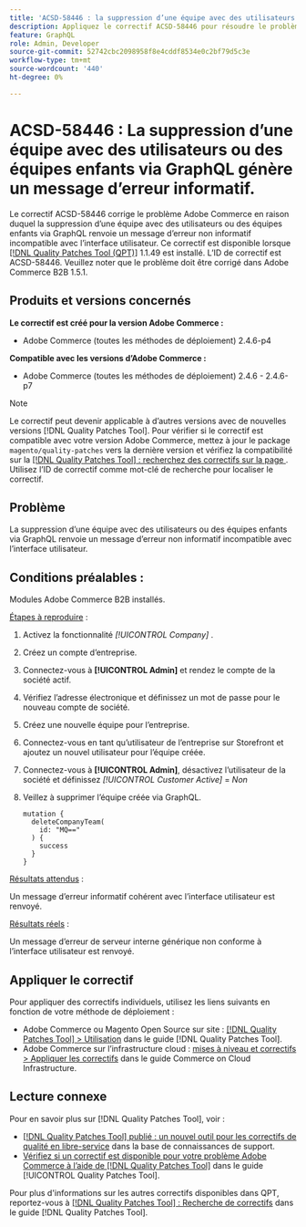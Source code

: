 ```yaml
---
title: 'ACSD-58446 : la suppression d’une équipe avec des utilisateurs ou des équipes enfants via GraphQL donne un message d’erreur informatif'
description: Appliquez le correctif ACSD-58446 pour résoudre le problème Adobe Commerce en raison duquel la suppression d’une équipe avec des utilisateurs ou des équipes enfants via GraphQL renvoie un message d’erreur non informatif incompatible avec l’interface utilisateur.
feature: GraphQL
role: Admin, Developer
source-git-commit: 52742cbc2098958f8e4cddf8534e0c2bf79d5c3e
workflow-type: tm+mt
source-wordcount: '440'
ht-degree: 0%

---
```


# ACSD-58446 : La suppression d’une équipe avec des utilisateurs ou des équipes enfants via GraphQL génère un message d’erreur informatif.

Le correctif ACSD-58446 corrige le problème Adobe Commerce en raison duquel la suppression d’une équipe avec des utilisateurs ou des équipes enfants via GraphQL renvoie un message d’erreur non informatif incompatible avec l’interface utilisateur. Ce correctif est disponible lorsque [[!DNL Quality Patches Tool (QPT)]](https://experienceleague.adobe.com/en/docs/commerce-knowledge-base/kb/announcements/commerce-announcements/magento-quality-patches-released-new-tool-to-self-serve-quality-patches) 1.1.49 est installé. L’ID de correctif est ACSD-58446. Veuillez noter que le problème doit être corrigé dans Adobe Commerce B2B 1.5.1.

## Produits et versions concernés

**Le correctif est créé pour la version Adobe Commerce :**

* Adobe Commerce (toutes les méthodes de déploiement) 2.4.6-p4

**Compatible avec les versions d’Adobe Commerce :**

* Adobe Commerce (toutes les méthodes de déploiement) 2.4.6 - 2.4.6-p7

>[!NOTE]
>
>Le correctif peut devenir applicable à d’autres versions avec de nouvelles versions [!DNL Quality Patches Tool]. Pour vérifier si le correctif est compatible avec votre version Adobe Commerce, mettez à jour le package `magento/quality-patches` vers la dernière version et vérifiez la compatibilité sur la [[!DNL Quality Patches Tool] : recherchez des correctifs sur la page ](https://experienceleague.adobe.com/tools/commerce-quality-patches/index.html). Utilisez l’ID de correctif comme mot-clé de recherche pour localiser le correctif.

## Problème

La suppression d’une équipe avec des utilisateurs ou des équipes enfants via GraphQL renvoie un message d’erreur non informatif incompatible avec l’interface utilisateur.

## Conditions préalables :

Modules Adobe Commerce B2B installés.

<u>Étapes à reproduire</u> :

1. Activez la fonctionnalité *[!UICONTROL Company]* .
1. Créez un compte d’entreprise.
1. Connectez-vous à **[!UICONTROL Admin]** et rendez le compte de la société actif.
1. Vérifiez l’adresse électronique et définissez un mot de passe pour le nouveau compte de société.
1. Créez une nouvelle équipe pour l’entreprise.
1. Connectez-vous en tant qu’utilisateur de l’entreprise sur Storefront et ajoutez un nouvel utilisateur pour l’équipe créée.
1. Connectez-vous à **[!UICONTROL Admin]**, désactivez l’utilisateur de la société et définissez *[!UICONTROL Customer Active]* = *Non*
1. Veillez à supprimer l’équipe créée via GraphQL.

   ```
   mutation {
     deleteCompanyTeam(
       id: "MQ=="
     ) {
       success
     }
   }
   ```

<u>Résultats attendus</u> :

Un message d’erreur informatif cohérent avec l’interface utilisateur est renvoyé.

<u>Résultats réels</u> :

Un message d’erreur de serveur interne générique non conforme à l’interface utilisateur est renvoyé.

## Appliquer le correctif

Pour appliquer des correctifs individuels, utilisez les liens suivants en fonction de votre méthode de déploiement :

* Adobe Commerce ou Magento Open Source sur site : [[!DNL Quality Patches Tool] > Utilisation](https://experienceleague.adobe.com/docs/commerce-operations/tools/quality-patches-tool/usage.html) dans le guide [!DNL Quality Patches Tool].
* Adobe Commerce sur l’infrastructure cloud : [mises à niveau et correctifs > Appliquer les correctifs](https://experienceleague.adobe.com/docs/commerce-cloud-service/user-guide/develop/upgrade/apply-patches.html) dans le guide Commerce on Cloud Infrastructure.

## Lecture connexe

Pour en savoir plus sur [!DNL Quality Patches Tool], voir :

* [[!DNL Quality Patches Tool] publié : un nouvel outil pour les correctifs de qualité en libre-service](https://experienceleague.adobe.com/en/docs/commerce-knowledge-base/kb/announcements/commerce-announcements/magento-quality-patches-released-new-tool-to-self-serve-quality-patches) dans la base de connaissances de support.
* [Vérifiez si un correctif est disponible pour votre problème Adobe Commerce à l’aide de  [!DNL Quality Patches Tool]](/help/tools/quality-patches-tool/patches-available-in-qpt/check-patch-for-magento-issue-with-magento-quality-patches.md) dans le guide [!UICONTROL Quality Patches Tool].


Pour plus d&#39;informations sur les autres correctifs disponibles dans QPT, reportez-vous à [[!DNL Quality Patches Tool] : Recherche de correctifs](https://experienceleague.adobe.com/tools/commerce-quality-patches/index.html) dans le guide [!DNL Quality Patches Tool].
